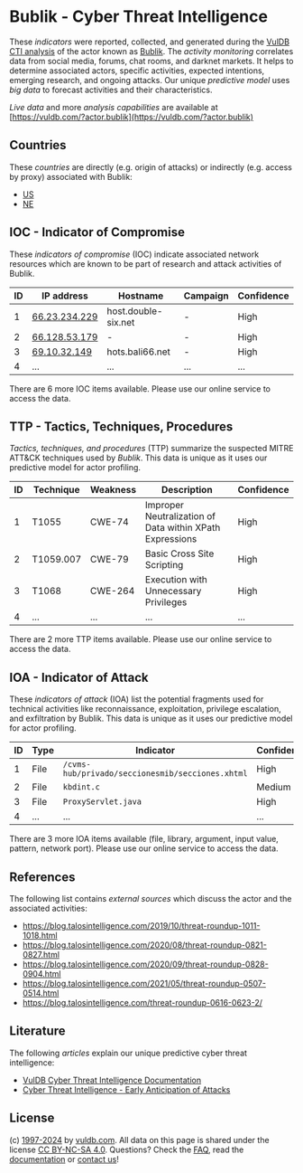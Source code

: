 # Bublik - Cyber Threat Intelligence

These _indicators_ were reported, collected, and generated during the [VulDB CTI analysis](https://vuldb.com/?kb.cti) of the actor known as [Bublik](https://vuldb.com/?actor.bublik). The _activity monitoring_ correlates data from social media, forums, chat rooms, and darknet markets. It helps to determine associated actors, specific activities, expected intentions, emerging research, and ongoing attacks. Our unique _predictive model_ uses _big data_ to forecast activities and their characteristics.

_Live data_ and more _analysis capabilities_ are available at [https://vuldb.com/?actor.bublik](https://vuldb.com/?actor.bublik)

## Countries

These _countries_ are directly (e.g. origin of attacks) or indirectly (e.g. access by proxy) associated with Bublik:

* [US](https://vuldb.com/?country.us)
* [NE](https://vuldb.com/?country.ne)

## IOC - Indicator of Compromise

These _indicators of compromise_ (IOC) indicate associated network resources which are known to be part of research and attack activities of Bublik.

ID | IP address | Hostname | Campaign | Confidence
-- | ---------- | -------- | -------- | ----------
1 | [66.23.234.229](https://vuldb.com/?ip.66.23.234.229) | host.double-six.net | - | High
2 | [66.128.53.179](https://vuldb.com/?ip.66.128.53.179) | - | - | High
3 | [69.10.32.149](https://vuldb.com/?ip.69.10.32.149) | hots.bali66.net | - | High
4 | ... | ... | ... | ...

There are 6 more IOC items available. Please use our online service to access the data.

## TTP - Tactics, Techniques, Procedures

_Tactics, techniques, and procedures_ (TTP) summarize the suspected MITRE ATT&CK techniques used by _Bublik_. This data is unique as it uses our predictive model for actor profiling.

ID | Technique | Weakness | Description | Confidence
-- | --------- | -------- | ----------- | ----------
1 | T1055 | CWE-74 | Improper Neutralization of Data within XPath Expressions | High
2 | T1059.007 | CWE-79 | Basic Cross Site Scripting | High
3 | T1068 | CWE-264 | Execution with Unnecessary Privileges | High
4 | ... | ... | ... | ...

There are 2 more TTP items available. Please use our online service to access the data.

## IOA - Indicator of Attack

These _indicators of attack_ (IOA) list the potential fragments used for technical activities like reconnaissance, exploitation, privilege escalation, and exfiltration by Bublik. This data is unique as it uses our predictive model for actor profiling.

ID | Type | Indicator | Confidence
-- | ---- | --------- | ----------
1 | File | `/cvms-hub/privado/seccionesmib/secciones.xhtml` | High
2 | File | `kbdint.c` | Medium
3 | File | `ProxyServlet.java` | High
4 | ... | ... | ...

There are 3 more IOA items available (file, library, argument, input value, pattern, network port). Please use our online service to access the data.

## References

The following list contains _external sources_ which discuss the actor and the associated activities:

* https://blog.talosintelligence.com/2019/10/threat-roundup-1011-1018.html
* https://blog.talosintelligence.com/2020/08/threat-roundup-0821-0827.html
* https://blog.talosintelligence.com/2020/09/threat-roundup-0828-0904.html
* https://blog.talosintelligence.com/2021/05/threat-roundup-0507-0514.html
* https://blog.talosintelligence.com/threat-roundup-0616-0623-2/

## Literature

The following _articles_ explain our unique predictive cyber threat intelligence:

* [VulDB Cyber Threat Intelligence Documentation](https://vuldb.com/?kb.cti)
* [Cyber Threat Intelligence - Early Anticipation of Attacks](https://www.scip.ch/en/?labs.20201022)

## License

(c) [1997-2024](https://vuldb.com/?kb.changelog) by [vuldb.com](https://vuldb.com/?kb.about). All data on this page is shared under the license [CC BY-NC-SA 4.0](https://creativecommons.org/licenses/by-nc-sa/4.0/). Questions? Check the [FAQ](https://vuldb.com/?kb.faq), read the [documentation](https://vuldb.com/?kb) or [contact us](https://vuldb.com/?contact)!
